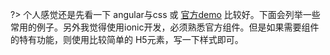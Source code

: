 ?> 个人感觉还是先看一下 angular与css 或 [官方demo](https://github.com/ionic-team/ionic-preview-app) 比较好。下面会列举一些常用的例子。另外我觉得使用ionic开发，必须熟悉官方组件。但是如果需要组件的特有功能，则使用比较简单的 H5元素，写一下样式即可。